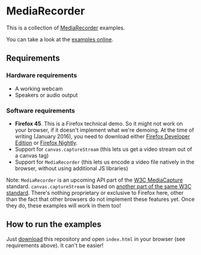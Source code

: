 # MediaRecorder

This is a collection of [MediaRecorder](https://developer.mozilla.org/en-US/docs/Web/API/MediaRecorder_API) examples.

You can take a look at the [examples online](https://mozdevs.github.io/MediaRecorder-examples).

## Requirements

### Hardware requirements

- A working webcam
- Speakers or audio output

### Software requirements

- **Firefox 45**. This is a Firefox technical demo. So it might not work on your browser, if it doesn't implement what we're demoing. At the time of writing (January 2016), you need to download either [Firefox Developer Edition](https://www.mozilla.org/firefox/developer/) or [Firefox Nightly](https://nightly.mozilla.org).
- Support for `canvas.captureStream` (this lets us get a video stream out of a canvas tag)
- Support for `MediaRecorder` (this lets us encode a video file natively in the browser, without using additional JS libraries)

Note: `MediaRecorder` is an upcoming API part of the [W3C MediaCapture](https://w3c.github.io/mediacapture-record/MediaRecorder.html) standard. `canvas.captureStream` is based on [another part of the same W3C standard](https://w3c.github.io/mediacapture-fromelement/#widl-HTMLCanvasElement-captureStream-CanvasCaptureMediaStream-double-frameRate). There's nothing proprietary or exclusive to Firefox here, other than the fact that other browsers do not implement these features yet. Once they do, these examples will work in them too!

## How to run the examples

Just [download](https://github.com/mozdevs/MediaRecorder-examples/archive/gh-pages.zip) this repository and open `index.html` in your browser (see requirements above). It can't be easier!
